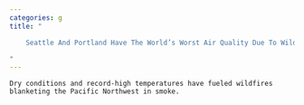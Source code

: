 ```yaml
---
categories: g
title: "

    Seattle And Portland Have The World’s Worst Air Quality Due To Wildfire Smoke

"
---
```



    Dry conditions and record-high temperatures have fueled wildfires blanketing the Pacific Northwest in smoke.

